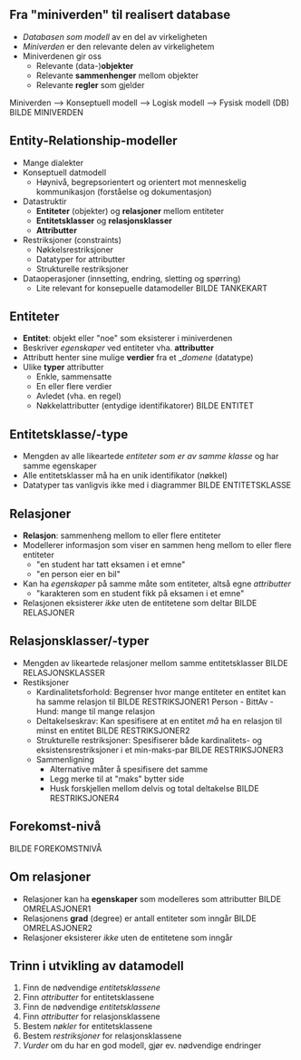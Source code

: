 ## Fra "miniverden" til realisert database
- _Databasen som modell_ av en del av virkeligheten
- _Miniverden_ er den relevante delen av virkelighetem
- Miniverdenen gir oss
  - Relevante (data-)__objekter__
  - Relevante __sammenhenger__ mellom objekter
  - Relevante __regler__ som gjelder

 Miniverden --> Konseptuell modell --> Logisk modell --> Fysisk modell (DB)
 BILDE MINIVERDEN


## Entity-Relationship-modeller
- Mange dialekter
- Konseptuell datmodell
  - Høynivå, begrepsorientert og orientert mot menneskelig kommunikasjon (forståelse og dokumentasjon)
- Datastruktir
  - __Entiteter__ (objekter) og __relasjoner__ mellom entiteter
  - __Entitetsklasser__ og __relasjonsklasser__
  - __Attributter__
- Restriksjoner (constraints)
  - Nøkkelsrestriksjoner
  - Datatyper for attributter
  - Strukturelle restriksjoner
- Dataoperasjoner (innsetting, endring, sletting og spørring)
  - Lite relevant for konsepuelle datamodeller
BILDE TANKEKART

## Entiteter 
- __Entitet__: objekt eller "noe" som eksisterer i miniverdenen
- Beskriver _egenskaper_ ved entiteter vha. __attributter__
- Attributt henter sine mulige __verdier__ fra et __domene_ (datatype)
- Ulike __typer__ attributter
  - Enkle, sammensatte
  - En eller flere verdier
  - Avledet (vha. en regel)
  - Nøkkelattributter (entydige identifikatorer)
BILDE ENTITET
 
## Entitetsklasse/-type
- Mengden av alle likeartede _entiteter som er av samme klasse_ og har samme egenskaper
- Alle entitetsklasser må ha en unik identifikator (nøkkel)
- Datatyper tas vanligvis ikke med i diagrammer
BILDE ENTITETSKLASSE
 
## Relasjoner
- __Relasjon__: sammenheng mellom to eller flere entiteter
- Modellerer informasjon som viser en sammen heng mellom to eller flere entiteter
  - "en student har tatt eksamen i et emne"
  - "en person eier en bil"
- Kan ha _egenskaper_ på samme måte som entiteter, altså egne _attributter_
  - "karakteren som en student fikk på eksamen i et emne"
- Relasjonen eksisterer _ikke_ uten de entitetene som deltar
BILDE RELASJONER

## Relasjonsklasser/-typer
- Mengden av likeartede relasjoner mellom samme entitetsklasser
BILDE RELASJONSKLASSER
- Restiksjoner
  - Kardinalitetsforhold: Begrenser hvor mange entiteter en entitet kan ha samme relasjon til
    BILDE RESTRIKSJONER1
    Person - BittAv - Hund: mange til mange relasjon
  - Deltakelseskrav: Kan spesifisere at en entitet _må_ ha en relasjon til minst en entitet
    BILDE RESTRIKSJONER2
  - Strukturelle restriksjoner: Spesifiserer både kardinalitets- og eksistensrestriksjoner i et min-maks-par
    BILDE RESTRIKSJONER3
  - Sammenligning
    - Alternative måter å spesifisere det samme
    - Legg merke til at "maks" bytter side
    - Husk forskjellen mellom delvis og total deltakelse
      BILDE RESTRIKSJONER4

## Forekomst-nivå
BILDE FOREKOMSTNIVÅ

## Om relasjoner
- Relasjoner kan ha __egenskaper__ som modelleres som attributter
BILDE OMRELASJONER1
- Relasjonens __grad__ (degree) er antall entiteter som inngår
BILDE OMRELASJONER2
- Relasjoner eksisterer _ikke_ uten de entitetene som inngår

## Trinn i utvikling av datamodell
1. Finn de nødvendige _entitetsklassene_
2. Finn _attributter_ for entitetsklassene
3. Finn de nødvendige _entitetsklassene_
4. Finn _attributter_ for relasjonsklassene
5. Bestem _nøkler_ for entitetsklassene
6. Bestem _restriksjoner_ for relasjonsklassene
7. _Vurder_ om du har en god modell, gjør ev. nødvendige endringer








  
